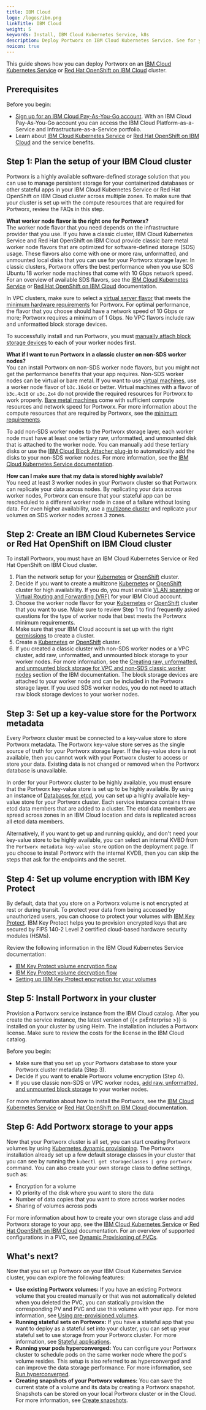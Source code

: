 ```yaml
---
title: IBM Cloud
logo: /logos/ibm.png
linkTitle: IBM Cloud
weight: 5
keywords: Install, IBM Cloud Kubernetes Service, k8s
description: Deploy Portworx on IBM Cloud Kubernetes Service. See for yourself how easy it is!
noicon: true
---
```


This guide shows how you can deploy Portworx on an [IBM Cloud Kubernetes Service](https://www.ibm.com/cloud/container-service) or [Red Hat OpenShift on IBM Cloud](https://www.ibm.com/cloud/redhat) cluster.

## Prerequisites

Before you begin:

- [Sign up for an IBM Cloud Pay-As-You-Go account](https://cloud.ibm.com/registration). With an IBM Cloud Pay-As-You-Go account you can access the IBM Cloud Platform-as-a-Service and Infrastructure-as-a-Service portfolio.
- Learn about [IBM Cloud Kubernetes Service](https://cloud.ibm.com/docs/containers?topic=containers-cs_ov#cs_ov) or [Red Hat OpenShift on IBM Cloud](https://cloud.ibm.com/docs/openshift?topic=openshift-why_openshift) and the service benefits.

## Step 1: Plan the setup of your IBM Cloud cluster

Portworx is a highly available software-defined storage solution that you can use to manage persistent storage for your containerized databases or other stateful apps in your IBM Cloud Kubernetes Service or Red Hat OpenShift on IBM Cloud cluster across multiple zones. To make sure that your cluster is set up with the compute resources that are required for Portworx, review the FAQs in this step.

**What worker node flavor is the right one for Portworx?** </br>
The worker node flavor that you need depends on the infrastructure provider that you use. If you have a classic cluster, IBM Cloud Kubernetes Service and Red Hat OpenShift on IBM Cloud provide classic bare metal worker node flavors that are optimized for software-defined storage (SDS) usage. These flavors also come with one or more raw, unformatted, and unmounted local disks that you can use for your Portworx storage layer. In classic clusters, Portworx offers the best performance when you use SDS Ubuntu 18 worker node machines that come with 10 Gbps network speed. For an overview of available SDS flavors, see the [IBM Cloud Kubernetes Service](https://cloud.ibm.com/docs/containers?topic=containers-planning_worker_nodes#sds) or [Red Hat OpenShift on IBM Cloud](https://cloud.ibm.com/docs/openshift?topic=openshift-planning_worker_nodes#sds) documentation.

In VPC clusters, make sure to select a [virtual server flavor](https://cloud.ibm.com/docs/vpc-on-classic-vsi?topic=vpc-on-classic-vsi-profiles) that meets the [minimum hardware requirements](/start-here-installation/) for Portworx. For optimal performance, the flavor that you choose should have a network speed of 10 Gbps or more; Portworx requires a minimum of 1 Gbps. No VPC flavors include raw and unformatted block storage devices.

To successfully install and run Portworx, you must [manually attach block storage devices](https://cloud.ibm.com/docs/containers?topic=containers-utilities#vpc_api_attach) to each of your worker nodes first.

**What if I want to run Portworx in a classic cluster on non-SDS worker nodes?** </br>
You can install Portworx on non-SDS worker node flavors, but you might not get the performance benefits that your app requires. Non-SDS worker nodes can be virtual or bare metal. If you want to use [virtual machines](https://cloud.ibm.com/docs/containers?topic=containers-plan_clusters#vm), use a worker node flavor of `b3c.16x64` or better. Virtual machines with a flavor of `b3c.4x16` or `u3c.2x4` do not provide the required resources for Portworx to work properly. [Bare metal machines](https://cloud.ibm.com/docs/containers?topic=containers-plan_clusters#bm) come with sufficient compute resources and network speed for Portworx. For more information about the compute resources that are required by Portworx, see the [minimum requirements](/start-here-installation/#installation-prerequisites).

To add non-SDS worker nodes to the Portworx storage layer, each worker node must have at least one tertiary raw, unformatted, and unmounted disk that is attached to the worker node. You can manually add these tertiary disks or use the [IBM Cloud Block Attacher plug-in](https://cloud.ibm.com/docs/containers?topic=containers-utilities#block_storage_attacher) to automatically add the disks to your non-SDS worker nodes. For more information, see the [IBM Cloud Kubernetes Service documentation](https://cloud.ibm.com/docs/containers?topic=containers-portworx#create_block_storage).

**How can I make sure that my data is stored highly available?** </br>
You need at least 3 worker nodes in your Portworx cluster so that Portworx can replicate your data across nodes. By replicating your data across worker nodes, Portworx can ensure that your stateful app can be rescheduled to a different worker node in case of a failure without losing data. For even higher availability, use a [multizone cluster](https://cloud.ibm.com/docs/containers?topic=containers-plan_clusters#multizone) and replicate your volumes on SDS worker nodes across 3 zones.

## Step 2: Create an IBM Cloud Kubernetes Service or Red Hat OpenShift on IBM Cloud cluster

To install Portworx, you must have an IBM Cloud Kubernetes Service or Red Hat OpenShift on IBM Cloud cluster.

1. Plan the network setup for your [Kubernetes](https://cloud.ibm.com/docs/containers?topic=containers-plan_clusters) or [OpenShift](https://cloud.ibm.com/docs/openshift?topic=openshift-plan_clusters) cluster.
2. Decide if you want to create a multizone [Kubernetes](https://cloud.ibm.com/docs/containers?topic=containers-plan_clusters#multizone) or [OpenShift](https://cloud.ibm.com/docs/openshift?topic=openshift-ha_clusters#multizone) cluster for high availability. If you do, you must enable [VLAN spanning](https://cloud.ibm.com/docs/infrastructure/vlans?topic=vlans-vlan-spanning#vlan-spanning) or [Virtual Routing and Forwarding (VRF)](https://cloud.ibm.com/docs/infrastructure/direct-link?topic=direct-link-overview-of-virtual-routing-and-forwarding-vrf-on-ibm-cloud#overview-of-virtual-routing-and-forwarding-vrf-on-ibm-cloud) for your IBM Cloud account.
3. Choose the worker node flavor for your [Kubernetes](https://cloud.ibm.com/docs/containers?topic=containers-planning_worker_nodes) or [OpenShift](https://cloud.ibm.com/docs/openshift?topic=openshift-planning_worker_nodes) cluster that you want to use. Make sure to review Step 1 to find frequently asked questions for the type of worker node that best meets the Portworx minimum requirements.
4. Make sure that your IBM Cloud account is set up with the right [permissions](https://cloud.ibm.com/docs/containers?topic=containers-clusters#cluster_prepare) to create a cluster.
5. Create a [Kubernetes](https://cloud.ibm.com/docs/containers?topic=containers-clusters#clusters_ui) or [OpenShift](https://cloud.ibm.com/docs/openshift?topic=openshift-openshift-create-cluster#openshift_create_cluster_console) cluster.
6. If you created a classic cluster with non-SDS worker nodes or a VPC cluster, add raw, unformatted, and unmounted block storage to your worker nodes. For more information, see the [Creating raw, unformatted, and unmounted block storage for VPC and non-SDS classic worker nodes](https://cloud.ibm.com/docs/containers?topic=containers-portworx#create_block_storage) section of the IBM documentation. The block storage devices are attached to your worker node and can be included in the Portworx storage layer. If you used SDS worker nodes, you do not need to attach raw block storage devices to your worker nodes.

## Step 3: Set up a key-value store for the Portworx metadata

Every Portworx cluster must be connected to a key-value store to store Portworx metadata. The Portworx key-value store serves as the single source of truth for your Portworx storage layer. If the key-value store is not available, then you cannot work with your Portworx cluster to access or store your data. Existing data is not changed or removed when the Portworx database is unavailable.

In order for your Portworx cluster to be highly available, you must ensure that the Portworx key-value store is set up to be highly available. By using an instance of [Databases for etcd](https://cloud.ibm.com/docs/containers?topic=containers-portworx#portworx_database), you can set up a highly available key-value store for your Portworx cluster. Each service instance contains three etcd data members that are added to a cluster. The etcd data members are spread across zones in an IBM Cloud location and data is replicated across all etcd data members.

Alternatively, if you want to get up and running quickly, and don't need your key-value store to be highly available, you can select an internal KVBD from the `Portworx metadata key-value store` option on the deployment page. If you choose to install Portworx with the internal KVDB, then you can skip the steps that ask for the endpoints and the secret.

## Step 4: Set up volume encryption with IBM Key Protect

By default, data that you store on a Portworx volume is not encrypted at rest or during transit. To protect your data from being accessed by unauthorized users, you can choose to protect your volumes with [IBM Key Protect](https://cloud.ibm.com/docs/services/key-protect?topic=key-protect-about#about). IBM Key Protect helps you to provision encrypted keys that are secured by FIPS 140-2 Level 2 certified cloud-based hardware security modules (HSMs).

Review the following information in the IBM Cloud Kubernetes Service documentation:

- [IBM Key Protect volume encryption flow](https://cloud.ibm.com/docs/containers?topic=containers-portworx#encryption)
- [IBM Key Protect volume decryption flow](https://cloud.ibm.com/docs/containers?topic=containers-portworx#decryption)
- [Setting up IBM Key Protect encryption for your volumes](https://cloud.ibm.com/docs/containers?topic=containers-portworx#setup_encryption)

## Step 5: Install Portworx in your cluster

Provision a Portworx service instance from the IBM Cloud catalog. After you create the service instance, the latest version of {{< pxEnterprise >}} is installed on your cluster by using Helm. The installation includes a Portworx license. Make sure to review the costs for the license in the IBM Cloud catalog.

Before you begin:

- Make sure that you set up your Portworx database to store your Portworx cluster metadata (Step 3).
- Decide if you want to enable Portworx volume encryption (Step 4).
- If you use classic non-SDS or VPC worker nodes, [add raw, unformatted, and unmounted block storage](https://cloud.ibm.com/docs/containers?topic=containers-portworx#create_block_storage) to your worker nodes.

For more information about how to install the Portworx, see the [IBM Cloud Kubernetes Service](https://cloud.ibm.com/docs/containers?topic=containers-portworx#install_portworx) or [Red Hat OpenShift on IBM Cloud ](https://cloud.ibm.com/docs/openshift?topic=openshift-portworx#install_portworx) documentation.

## Step 6: Add Portworx storage to your apps

Now that your Portworx cluster is all set, you can start creating Portworx volumes by using [Kubernetes dynamic provisioning](https://kubernetes.io/docs/concepts/storage/dynamic-provisioning/). The Portworx installation already set up a few default storage classes in your cluster that you can see by running the `kubectl get storageclasses | grep portworx` command. You can also create your own storage class to define settings, such as:

- Encryption for a volume
- IO priority of the disk where you want to store the data
- Number of data copies that you want to store across worker nodes
- Sharing of volumes across pods

For more information about how to create your own storage class and add Portworx storage to your app, see the [IBM Cloud Kubernetes Service](https://cloud.ibm.com/docs/containers?topic=containers-portworx#add_portworx_storage) or [Red Hat OpenShift on IBM Cloud](https://cloud.ibm.com/docs/openshift?topic=openshift-portworx#add_portworx_storage) documentation. For an overview of supported configurations in a PVC, see [Dynamic Provisioning of PVCs](/portworx-install-with-kubernetes/storage-operations/create-pvcs/dynamic-provisioning/).

## What's next?
Now that you set up Portworx on your IBM Cloud Kubernetes Service cluster, you can explore the following features:

- **Use existing Portworx volumes:** If you have an existing Portworx volume that you created manually or that was not automatically deleted when you deleted the PVC, you can statically provision the corresponding PV and PVC and use this volume with your app. For more information, see [Using pre-provisioned volumes](/portworx-install-with-kubernetes/storage-operations/create-pvcs/using-preprovisioned-volumes/).
- **Running stateful sets on Portworx:** If you have a stateful app that you want to deploy as a stateful set into your cluster, you can set up your stateful set to use storage from your Portworx cluster. For more information, see [Stateful applications](/portworx-install-with-kubernetes/storage-operations/kubernetes-storage-101/applications/).
- **Running your pods hyperconverged:** You can configure your Portworx cluster to schedule pods on the same worker node where the pod's volume resides. This setup is also referred to as hyperconverged and can improve the data storage performance. For more information, see [Run hyperconverged](/portworx-install-with-kubernetes/storage-operations/hyperconvergence/).
- **Creating snapshots of your Portworx volumes:** You can save the current state of a volume and its data by creating a Portworx snapshot. Snapshots can be stored on your local Portworx cluster or in the Cloud. For more information, see [Create snapshots](/portworx-install-with-kubernetes/storage-operations/create-snapshots/).

